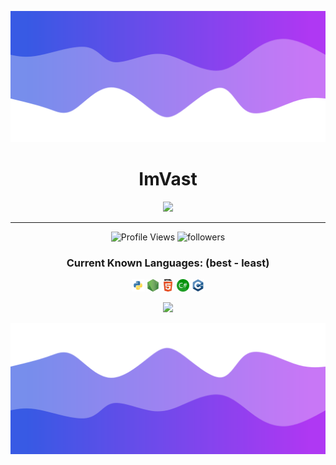 ![Header](./header.png)


<h1 align="center">ImVast</h1>
<a href="https://github.com/imvast"></a>
<p align="center">
  <img src="https://lanyard.cnrad.dev/api/852976920148967485" />
</p>

---
<p align="center">
  <img src="http://estruyf-github.azurewebsites.net/api/VisitorHit?user=imvast&countColorcountColor&countColor=%237B1E7B" alt="Profile Views"/>
  <img alt="followers" src="https://img.shields.io/github/followers/imvast?color=236ad3&style=for-the-badge&logo=github&label=Follow"/>
</p>
<h3 align="center">Current Known Languages: (best - least)</h3>
<p align="center">
  <code><img height="20" src="https://raw.githubusercontent.com/github/explore/main/topics/python/python.png"></code>
  <code><img height="20" src="https://raw.githubusercontent.com/github/explore/main/topics/nodejs/nodejs.png"></code>
  <code><img height="20" src="https://raw.githubusercontent.com/github/explore/main/topics/html/html.png"></code>
  <code><img height="20" src="https://raw.githubusercontent.com/github/explore/main/topics/csharp/csharp.png"></code>
  <code><img height="20" src="https://raw.githubusercontent.com/github/explore/main/topics/cpp/cpp.png"></code>
</p>

<p align="center">
  <img src="https://github-readme-stats.vercel.app/api/?username=imvast&title_color=4F8CC9&text_color=9f9f9f&show_icons=true&bg_color=00000000&hide_border=true&icon_color=4F8CC9&hide_title=true&count_private=true" />
</p>


![Footer](./footer.png)
